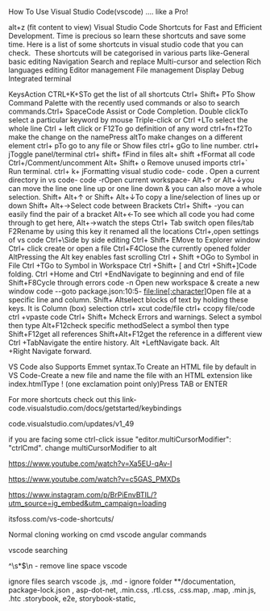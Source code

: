 How To Use Visual Studio Code(vscode) .... like a Pro!

alt+z (fit content to view)
Visual Studio Code Shortcuts for Fast and Efficient Development. Time is precious so learn these shortcuts and save some time. Here is a list of some shortcuts in visual studio code that you can check. 
These shortcuts will be categorised in various parts like-General
basic editing
Navigation
Search and replace
Multi-cursor and selection
Rich languages editing
Editor management
File management
Display
Debug
Integrated terminal

KeysAction
CTRL+K+STo get the list of all shortcuts
Ctrl+ Shift+ PTo Show Command Palette with the recently used commands or also to search commands.Ctrl+ SpaceCode Assist or Code Completion.
Double clickTo select a particular keyword by mouse
Triple-click or Ctrl +LTo select the whole line
Ctrl + left click or F12To go definition of any word
ctrl+fn+f2To make the change on the namePress altTo make changes on a different element
ctrl+ pTo go to any file or Show files
ctrl+ gGo to line number.
ctrl+ jToggle panel/terminal
ctrl+ shift+ fFind in files
alt+ shift +fFormat all code 
Ctrl+/Comment/uncomment
Alt+ Shift+ o Remove unused imports
ctrl+` Run terminal.
ctrl+ k+ jFormatting visual studio code-
code . Open a current directory in vs code-
code -rOpen current workspace-
Alt+↑ or Alt+↓you can move the line one line up or one line down & you can also move a whole selection.
Shift+ Alt+↑ or Shift+ Alt+↓To copy a line/selection of lines up or down
Shift+ Alt+→Select code between Brackets
Ctrl+ Shift+ \-you can easily find the pair of a bracket
Alt+←To see which all code you had come through to get here,
Alt+→watch the steps
Ctrl+ Tab switch open files/tab
F2Rename by using this key it renamed all the locations
Ctrl+,open settings of vs code
Ctrl+\Side by side editing
Ctrl+ Shift+ EMove to Explorer window
Ctrl+ click create or open a file
Ctrl+F4Close the currently opened folder
AltPressing the Alt key enables fast scrolling
Ctrl + Shift +OGo to Symbol in File
Ctrl +TGo to Symbol in Workspace
Ctrl +Shift+ [ and Ctrl +Shift+]Code folding.
Ctrl +Home and Ctrl +EndNavigate to beginning and end of file
Shift+F8Cycle through errors
code -n Open new workspace & create a new window
code --goto package.json:10:5- <file:line[:character]>Open file at a specific line and column.
Shift+ Altselect blocks of text by holding these keys. It is Column (box) selection
ctrl+ xcut code/file
ctrl+ ccopy file/code
ctrl +vpaste code
Ctrl+ Shift+ Mcheck Errors and warnings.
Select a symbol then type Alt+F12check specific methodSelect a symbol then type Shift+F12get all references
Shift+Alt+F12get the reference in a different view
Ctrl +TabNavigate the entire history.
Alt +LeftNavigate back.
Alt +Right Navigate forward.

VS Code also Supports Emmet syntax.To Create an HTML file by default in VS Code-Create a new file and name the file with an HTML extension like index.htmlType ! (one exclamation point only)Press TAB or ENTER

For more shortcuts check out this link-code.visualstudio.com/docs/getstarted/keybindings

code.visualstudio.com/updates/v1_49

if you are facing some ctrl-click issue
"editor.multiCursorModifier": "ctrlCmd". change multiCursorModifier to alt

https://www.youtube.com/watch?v=Xa5EU-qAv-I

https://www.youtube.com/watch?v=c5GAS_PMXDs

https://www.instagram.com/p/BrPiEnvBTIL/?utm_source=ig_embed&utm_campaign=loading

itsfoss.com/vs-code-shortcuts/

Normal cloning  working  on cmd
vscode angular commands

vscode searching

^\s*$\n  - remove line space vscode

ignore files search vscode
.js, .md  - ignore folder 
**/documentation, package-lock.json , asp-dot-net, .min.css, .rtl.css, .css.map, .map, .min.js, .htc
.storybook, e2e, storybook-static, 